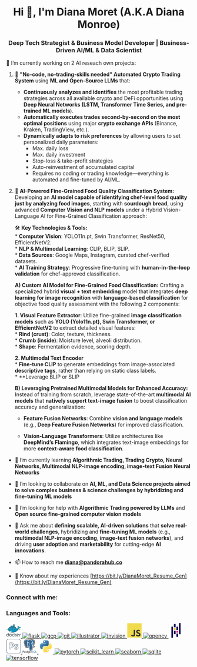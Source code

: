 <h1 align="center">Hi 👋, I'm Diana Moret (A.K.A Diana Monroe)</h1>
<h3 align="center">Deep Tech Strategist & Business Model Developer | Business-Driven AI/ML & Data Scientist</h3>

🔭 I’m currently working on 2 AI reseach own projects:
  1. 🚀 **"No-code, no-trading-skills needed" Automated Crypto Trading System** using **ML and Open-Source LLMs** that:
       * **Continuously analyzes and identifies** the most profitable trading strategies across all available crypto and DeFi opportunities using **Deep Neural Networks (LSTM,
         Transformer Time Series, and pre-trained ML models**).
       * **Automatically executes trades second-by-second on the most optimal positions** using major **crypto exchange APIs** (Binance, Kraken, TradingView, etc.).
       * **Dynamically adapts to risk preferences** by allowing users to set personalized daily parameters:
            * Max. daily loss
            * Max. daily investment
            * Stop-loss & take-profit strategies
            * Auto-reinvestment of accumulated capital
            * Requires no coding or trading knowledge—everything is automated and fine-tuned by AI/ML.
                
  1. 🚀 **AI-Powered Fine-Grained Food Quality Classification System:** Developing an **AI model capable of identifying chef-level food quality just by analyzing food images**,
           starting with **sourdough bread**, using advanced **Computer Vision and NLP models** under a Hybrid Vision-Language AI for Fine-Grained Classification approach:
       
       🛠️ **Key Technologies & Tools:**  
          * **Computer Vision**: YOLO11n.pt, Swin Transformer, ResNet50, EfficientNetV2.  
          * **NLP & Multimodal Learning**: CLIP, BLIP, SLIP.  
          * **Data Sources**: Google Maps, Instagram, curated chef-verified datasets.  
          * **AI Training Strategy**: Progressive fine-tuning with **human-in-the-loop validation** for chef-approved classification.  

        **A) Custom AI Model for Fine-Grained Food Classification:** Crafting a specialized hybrid **visual + text embedding** model that integrates **deep learning for image
        recognition**
        with **language-based classification** for objective food quality assessment with the following 2 components:
        
        **1. Visual Feature Extractor**: Utilize fine-grained **image classification models** such as **YOLO (Yolo11n.pt), Swin Transformer, or EfficientNetV2** to extract detailed
           visual features:  
          * **Rind (crust)**: Color, texture, thickness.  
          * **Crumb (inside)**: Moisture level, alveoli distribution.  
          * **Shape**: Fermentation evidence, scoring depth.
              
        **2. Multimodal Text Encoder**  
          * **Fine-tune CLIP** to generate embeddings from image-associated **descriptive tags**, rather than relying on static class labels.  
          * **Leverage BLIP or SLIP

        **B) Leveraging Pretrained Multimodal Models for Enhanced Accuracy:** Instead of training from scratch, leverage state-of-the-art **multimodal AI models** that **natively
        support text-image fusion** to boost classification accuracy and generalization:
     
        * **Feature Fusion Networks**: Combine **vision and language models** (e.g., **Deep Feature Fusion Networks**) for improved classification.
            
        * **Vision-Language Transformers**: Utilize architectures like **DeepMind’s Flamingo**, which integrates text-image embeddings for more **context-aware food classification**.  

   
- 🌱 I’m currently learning **Algorithmic Trading, Trading Crypto, Neural Networks, Multimodal NLP-image encoding, image-text Fusion Neural Networks**

- 👯 I’m looking to collaborate on **AI, ML, and Data Science projects aimed to solve complex business & science challenges by hybridizing and fine-tuning ML models**

- 🤝 I’m looking for help with **Algorithmic Trading powered by LLMs** and **Open source fine-grained computer vision models**

- 💬 Ask me about **defining scalable, AI-driven solutions** that **solve real-world challenges**, hybridizing and **fine-tuning ML models** (e.g., **multimodal NLP-image encoding**, **image-text fusion networks**), and driving **user adoption** and **marketability** for cutting-edge **AI innovations**.

- 📫 How to reach me **diana@pandorahub.co**

- 📄 Know about my experiences [https://bit.ly/DianaMoret_Resume_Gen](https://bit.ly/DianaMoret_Resume_Gen)

<h3 align="left">Connect with me:</h3>
<p align="left">
</p>

<h3 align="left">Languages and Tools:</h3>
<p align="left"> <a href="https://www.docker.com/" target="_blank" rel="noreferrer"> <img src="https://raw.githubusercontent.com/devicons/devicon/master/icons/docker/docker-original-wordmark.svg" alt="docker" width="40" height="40"/> </a> <a href="https://flask.palletsprojects.com/" target="_blank" rel="noreferrer"> <img src="https://www.vectorlogo.zone/logos/pocoo_flask/pocoo_flask-icon.svg" alt="flask" width="40" height="40"/> </a> <a href="https://cloud.google.com" target="_blank" rel="noreferrer"> <img src="https://www.vectorlogo.zone/logos/google_cloud/google_cloud-icon.svg" alt="gcp" width="40" height="40"/> </a> <a href="https://git-scm.com/" target="_blank" rel="noreferrer"> <img src="https://www.vectorlogo.zone/logos/git-scm/git-scm-icon.svg" alt="git" width="40" height="40"/> </a> <a href="https://www.adobe.com/in/products/illustrator.html" target="_blank" rel="noreferrer"> <img src="https://www.vectorlogo.zone/logos/adobe_illustrator/adobe_illustrator-icon.svg" alt="illustrator" width="40" height="40"/> </a> <a href="https://www.invisionapp.com/" target="_blank" rel="noreferrer"> <img src="https://www.vectorlogo.zone/logos/invisionapp/invisionapp-icon.svg" alt="invision" width="40" height="40"/> </a> <a href="https://developer.mozilla.org/en-US/docs/Web/JavaScript" target="_blank" rel="noreferrer"> <img src="https://raw.githubusercontent.com/devicons/devicon/master/icons/javascript/javascript-original.svg" alt="javascript" width="40" height="40"/> </a> <a href="https://opencv.org/" target="_blank" rel="noreferrer"> <img src="https://www.vectorlogo.zone/logos/opencv/opencv-icon.svg" alt="opencv" width="40" height="40"/> </a> <a href="https://pandas.pydata.org/" target="_blank" rel="noreferrer"> <img src="https://raw.githubusercontent.com/devicons/devicon/2ae2a900d2f041da66e950e4d48052658d850630/icons/pandas/pandas-original.svg" alt="pandas" width="40" height="40"/> </a> <a href="https://www.photoshop.com/en" target="_blank" rel="noreferrer"> <img src="https://raw.githubusercontent.com/devicons/devicon/master/icons/photoshop/photoshop-line.svg" alt="photoshop" width="40" height="40"/> </a> <a href="https://www.postgresql.org" target="_blank" rel="noreferrer"> <img src="https://raw.githubusercontent.com/devicons/devicon/master/icons/postgresql/postgresql-original-wordmark.svg" alt="postgresql" width="40" height="40"/> </a> <a href="https://www.python.org" target="_blank" rel="noreferrer"> <img src="https://raw.githubusercontent.com/devicons/devicon/master/icons/python/python-original.svg" alt="python" width="40" height="40"/> </a> <a href="https://pytorch.org/" target="_blank" rel="noreferrer"> <img src="https://www.vectorlogo.zone/logos/pytorch/pytorch-icon.svg" alt="pytorch" width="40" height="40"/> </a> <a href="https://scikit-learn.org/" target="_blank" rel="noreferrer"> <img src="https://upload.wikimedia.org/wikipedia/commons/0/05/Scikit_learn_logo_small.svg" alt="scikit_learn" width="40" height="40"/> </a> <a href="https://seaborn.pydata.org/" target="_blank" rel="noreferrer"> <img src="https://seaborn.pydata.org/_images/logo-mark-lightbg.svg" alt="seaborn" width="40" height="40"/> </a> <a href="https://www.sqlite.org/" target="_blank" rel="noreferrer"> <img src="https://www.vectorlogo.zone/logos/sqlite/sqlite-icon.svg" alt="sqlite" width="40" height="40"/> </a> <a href="https://www.tensorflow.org" target="_blank" rel="noreferrer"> <img src="https://www.vectorlogo.zone/logos/tensorflow/tensorflow-icon.svg" alt="tensorflow" width="40" height="40"/> </a> </p>
